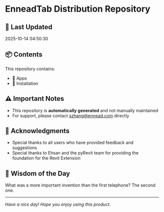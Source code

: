 # EnneadTab Distribution Repository

## 📅 Last Updated
2025-10-14 04:50:30



## 📦 Contents
This repository contains:
- 📂 Apps
- 📂 Installation

## ⚠️ Important Notes
- This repository is **automatically generated** and not manually maintained
- For support, please contact szhang@ennead.com directly

## 🙏 Acknowledgments
- Special thanks to all users who have provided feedback and suggestions
- Special thanks to Ehsan and the pyRevit team for providing the foundation for the Revit Extension

## 💭 Wisdom of the Day
What was a more important invention than the first telephone? The second one.

---
*Have a nice day! Hope you enjoy using this product.*
